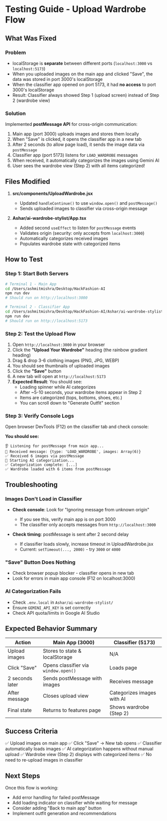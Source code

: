 # Testing Guide - Upload Wardrobe Flow

## What Was Fixed

### Problem
- localStorage is **separate** between different ports (`localhost:3000` vs `localhost:5173`)
- When you uploaded images on the main app and clicked "Save", the data was stored in port 3000's localStorage
- When the classifier app opened on port 5173, it had **no access** to port 3000's localStorage
- Result: Classifier always showed Step 1 (upload screen) instead of Step 2 (wardrobe view)

### Solution
Implemented **postMessage API** for cross-origin communication:
1. Main app (port 3000) uploads images and stores them locally
2. When "Save" is clicked, it opens the classifier app in a new tab
3. After 2 seconds (to allow page load), it sends the image data via `postMessage`
4. Classifier app (port 5173) listens for `LOAD_WARDROBE` messages
5. When received, it automatically categorizes the images using Gemini AI
6. User sees the wardrobe view (Step 2) with all items categorized!

## Files Modified

1. **src/components/UploadWardrobe.jsx**
   - Updated `handleContinue()` to use `window.open()` and `postMessage()`
   - Sends uploaded images to classifier via cross-origin message

2. **Ashar/ai-wardrobe-stylist/App.tsx**
   - Added second `useEffect` to listen for `postMessage` events
   - Validates origin (security: only accepts from `localhost:3000`)
   - Automatically categorizes received images
   - Populates wardrobe state with categorized items

## How to Test

### Step 1: Start Both Servers
```bash
# Terminal 1 - Main App
cd /Users/ashmitmishra/Desktop/HackFashion-AI
npm run dev
# Should run on http://localhost:3000

# Terminal 2 - Classifier App
cd /Users/ashmitmishra/Desktop/HackFashion-AI/Ashar/ai-wardrobe-stylist
npm run dev
# Should run on http://localhost:5173
```

### Step 2: Test the Upload Flow
1. Open `http://localhost:3000` in your browser
2. Click the **"Upload Your Wardrobe"** heading (the rainbow gradient heading)
3. Drag & drop 3-6 clothing images (PNG, JPG, WEBP)
4. You should see thumbnails of uploaded images
5. Click the **"Save"** button
6. A new tab will open at `http://localhost:5173`
7. **Expected Result**: You should see:
   - Loading spinner while AI categorizes
   - After ~5-10 seconds, your wardrobe items appear in Step 2
   - Items are categorized (tops, bottoms, shoes, etc.)
   - You can scroll down to "Generate Outfit" section

### Step 3: Verify Console Logs
Open browser DevTools (F12) on the classifier tab and check console:

**You should see:**
```
👂 Listening for postMessage from main app...
📨 Received message: {type: 'LOAD_WARDROBE', images: Array(6)}
✅ Received 6 images via postMessage
🤖 Starting AI categorization...
✅ Categorization complete: [...]
✅ Wardrobe loaded with 6 items from postMessage
```

## Troubleshooting

### Images Don't Load in Classifier
- **Check console**: Look for "Ignoring message from unknown origin"
  - If you see this, verify main app is on port 3000
  - The classifier only accepts messages from `http://localhost:3000`
  
- **Check timing**: postMessage is sent after 2 second delay
  - If classifier loads slowly, increase timeout in UploadWardrobe.jsx
  - Current: `setTimeout(..., 2000)` - try `3000` or `4000`

### "Save" Button Does Nothing
- Check browser popup blocker - classifier opens in new tab
- Look for errors in main app console (F12 on localhost:3000)

### AI Categorization Fails
- Check `.env.local` in `Ashar/ai-wardrobe-stylist/`
- Ensure `GEMINI_API_KEY` is set correctly
- Check API quota/limits in Google AI Studio

## Expected Behavior Summary

| Action | Main App (3000) | Classifier (5173) |
|--------|----------------|-------------------|
| Upload images | Stores to state & localStorage | N/A |
| Click "Save" | Opens classifier via `window.open()` | Loads page |
| 2 seconds later | Sends postMessage with images | Receives message |
| After message | Closes upload view | Categorizes images with AI |
| Final state | Returns to features page | Shows wardrobe (Step 2) |

## Success Criteria
✅ Upload images on main app
✅ Click "Save" → New tab opens
✅ Classifier automatically loads images
✅ AI categorization happens without manual upload
✅ Wardrobe view (Step 2) displays with categorized items
✅ No need to re-upload images in classifier

## Next Steps
Once this flow is working:
- Add error handling for failed postMessage
- Add loading indicator on classifier while waiting for message
- Consider adding "Back to main app" button
- Implement outfit generation and recommendations

